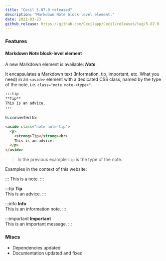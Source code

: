 ```yaml
---
title: "Cecil 5.87.0 released"
description: "Markdown Note block-level element."
date: 2022-03-23
github_release: https://github.com/Cecilapp/Cecil/releases/tag/5.87.0
---
```


### Features

#### Markdown _Note_ block-level element

A new Markdown element is available: **_Note_**.

It encapsulates a Markdown text (Information, tip, important, etc. What you need) in an `<aside>` element with a dedicated CSS class, named by the type of the note, i.e. `class="note note-<type>"`.

```markdown
:::tip
**Tip**  
This is an advice.
:::
```

Is converted to:

```html
<aside class="note note-tip">
  <p>
    <strong>Tip</strong><br>
    This is an advice.
  </p>
</aside>
```

> In the previous example `tip` is the type of the note.

Examples in the context of this website:

:::
This is a note.
:::

:::tip
**Tip**  
This is an advice.
:::

:::info
**Info**  
This is an information note.
:::

:::important
**Important**  
This is an important message.
:::

### Miscs

- Dependencies updated
- Documentation updated and fixed
